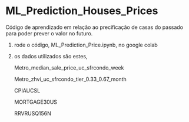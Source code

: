 # ML_Prediction_Houses_Prices

Código de aprendizado em relação ao precificação de casas do passado para poder prever o valor no futuro.

1. rode o código, ML_Prediction_Price.ipynb, no google colab
2. os dados utilizados são estes,

    Metro_median_sale_price_uc_sfrcondo_week
    
    Metro_zhvi_uc_sfrcondo_tier_0.33_0.67_month
    
    CPIAUCSL
    
    MORTGAGE30US
    
    RRVRUSQ156N
